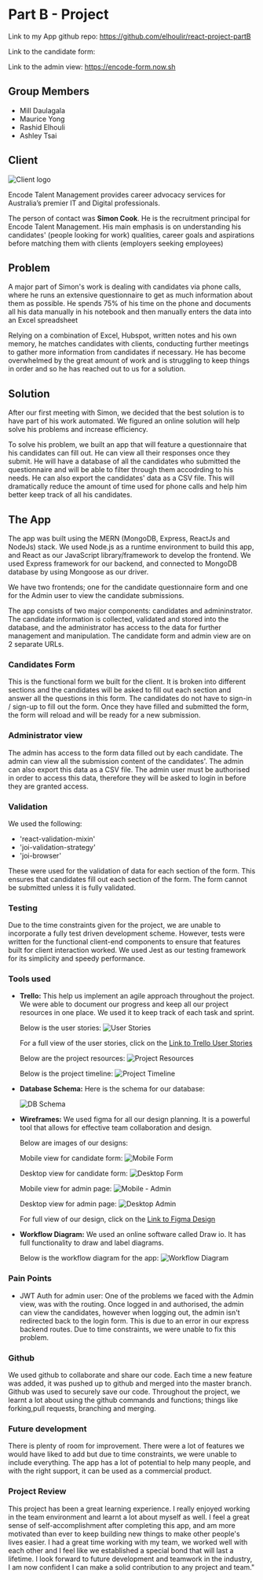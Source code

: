 # Part B - Project

Link to my App github repo:
https://github.com/elhoulir/react-project-partB


Link to the candidate form:
<!-- Link to candidate form -->

Link to the admin view:
https://encode-form.now.sh

## Group Members
- Mill Daulagala
- Maurice Yong
- Rashid Elhouli
- Ashley Tsai

## Client
  ![Client logo](assets/images/encode-talent-logo.jpg)

  Encode Talent Management provides career advocacy services for Australia’s premier IT and Digital professionals. 

  The person of contact was **Simon Cook**. He is the recruitment principal for Encode Talent Management. His main emphasis is on understanding his candidates' (people looking for work) qualities, career goals and aspirations before matching them with clients (employers seeking employees)

  ## Problem
  A major part of Simon's work is dealing with candidates via phone calls, where he runs an extensive questionnaire to get as much information about them as possible. He spends 75% of his time on the phone and documents all his data manually in his notebook and then manually enters the data into an Excel spreadsheet

  Relying on a combination of Excel, Hubspot, written notes and his own memory, he matches candidates with clients, conducting further meetings to gather more information from candidates if necessary. He has become overwhelmed by the great amount of work and is struggling to keep things in order and so he has reached out to us for a solution. 
  
  ## Solution
  After our first meeting with Simon, we decided that the best solution is to have part of his work automated. We figured an online solution will help solve his problems and increase efficiency.
  
  To solve his problem, we built an app that will feature a questionnaire that his candidates can fill out. He can view all their responses once they submit. He will have a database of all the candidates who submitted the questionnaire and will be able to filter through them accodrding to his needs. He can also export the candidates' data as a CSV file. This will dramatically reduce the amount of time used for phone calls and help him better keep track of all his candidates.

  
  ## The App
  The app was built using the MERN (MongoDB, Express, ReactJs and NodeJs) stack. We used Node.js as a runtime environment to build this app, and React as our JavaScript library/framework to develop the frontend. We used Express framework for our backend, and connected to MongoDB database by using Mongoose as our driver.

  We have two frontends; one for the candidate questionnaire form and one for the Admin user to view the candidate submissions. 
  
  The app consists of two major components: candidates and admininstrator. The candidate information is collected, validated and stored into the database, and the administrator has access to the data for further management and manipulation. The candidate form and admin view are on 2 separate URLs.

  ### Candidates Form
  This is the functional form we built for the client. It is broken into different sections and the candidates will be asked to fill out each section and answer all the questions in this form. The candidates do not have to sign-in / sign-up to fill out the form. Once they have filled and submitted the form, the form will reload and will be ready for a new submission. 

  ### Administrator view
  The admin has access to the form data filled out by each candidate. The admin can view all the submission content of the candidates'. The admin can also export this data as a CSV file. The admin user must be authorised in order to access this data, therefore they will be asked to login in before they are granted access. 

  ### Validation
  We used the following:
  - 'react-validation-mixin'
  - 'joi-validation-strategy'
  - 'joi-browser'

  These were used for the validation of data for each section of the form. This ensures that candidates fill out each section of the form. The form cannot be submitted unless it is fully validated. 

  ### Testing
  Due to the time constraints given for the project, we are unable to incorporate a fully test driven development scheme. However, tests were written for the functional client-end components to ensure that features built for client interaction worked. We used Jest as our testing framework for its simplicity and speedy performance.

  ### Tools used  
  - **Trello:** This help us implement an agile approach throughout the project. We were able to document our progress and keep all our project resources in one place. We used it to keep track of each task and sprint. 

    Below is the user stories:
    ![User Stories](assets/images/user_stories.png)

    For a full view of the user stories, click on the
    [Link to Trello User Stories](https://trello.com/b/v3SlV6aZ)

    Below are the project resources:
    ![Project Resources](assets/images/project_resources.png)

    Below is the project timeline:
    ![Project Timeline](assets/images/project_timeline.png)    
 

  - **Database Schema:**
    Here is the schema for our database:

    ![DB Schema](assets/images/db_schema.png)

  - **Wireframes:** We used figma for all our design planning. It is a powerful tool that allows for effective team collaboration and design. 

    Below are images of our designs:

    Mobile view for candidate form:
    ![Mobile Form](assets/images/mobile_form.png)

    Desktop view for candidate form:
    ![Desktop Form](assets/images/desktop_form.png)

    Mobile view for admin page:
    ![Mobile - Admin](assets/images/mobile_admin.png)

    Desktop view for admin page:
    ![Desktop Admin](assets/images/desktop_admin.png)

    For full view of our design, click on the
    [Link to Figma Design](https://www.figma.com/file/FyYzMMwDQTa4StkPC1kPjeiP/App-Design)

  - **Workflow Diagram:** We used an online   software called Draw io. It has full       functionality to draw and label diagrams.
  
    Below is the workflow diagram for the app:
    ![Workflow Diagram](assets/images/workflow.png)    
  
### Pain Points 

- JWT Auth for admin user:
  One of the problems we faced with the Admin view, was with the routing. Once logged in and authorised, the admin can view the candidates, however when logging out, the admin isn't redirected back to the login form. This is due to an error in our express backend routes. Due to time constraints, we were unable to fix this problem. 

### Github 
  We used github to collaborate and share our code. Each time a new feature was added, it was pushed up to github and merged into the master branch. Github was used to securely save our code. Throughout the project, we learnt a lot about using the github commands and functions; things like forking,pull requests, branching and merging. 

### Future development

There is plenty of room for improvement. There were a lot of features we would have liked to add but due to time constraints, we were unable to include everything. The app has a lot of potential to help many people, and with the right support, it can be used as a commercial product.

### Project Review

This project has been a great learning experience. I really enjoyed working in the team environment and learnt a lot about myself as well. I feel a great sense of self-accomplishment after completing this app, and am more motivated than ever to keep building new things to make other people's lives easier. I had a great time working with my team, we worked well with each other and I feel like we established a special bond that will last a lifetime. I look forward to future development and teamwork in the industry, I am now confident I can make a solid contribution to any project and team."
  


